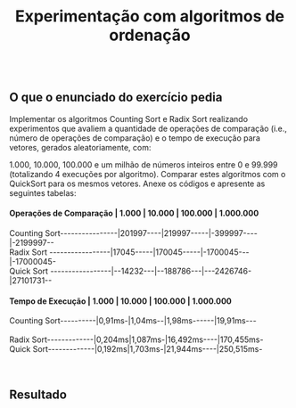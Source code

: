 <h1 align="center">Experimentação com algoritmos de ordenação</h1>
<br><br>

## O que o enunciado do exercício pedia
Implementar os algoritmos Counting Sort e Radix Sort  realizando experimentos que avaliem a quantidade de operações de comparação (i.e., número de operações de comparação) e o tempo de execução para vetores, gerados aleatoriamente, com:

1.000, 10.000, 100.000 e um milhão de números inteiros entre 0 e 99.999 (totalizando 4 execuções por algoritmo).
Comparar estes algoritmos com o QuickSort para os mesmos vetores.
Anexe os códigos e apresente as seguintes tabelas: 

#### Operações de Comparação | 1.000	| 10.000	| 100.000	| 1.000.000
Counting Sort----------------|201997----|219997-----|-399997----|-2199997--<br> 
Radix Sort  -----------------|17045-----|170045-----|-1700045---|-17000045-<br>
Quick Sort  -----------------|--14232---|--188786---|---2426746-|27101731--<br>



#### Tempo de Execução | 1.000 | 10.000	| 100.000	 | 1.000.000
Counting Sort----------|0,91ms-|1,04ms--|1,98ms------|19,91ms---<br>		 
Radix Sort-------------|0,204ms|1,087ms-|16,492ms----|170,455ms-<br>
Quick Sort-------------|0,192ms|1,703ms-|21,944ms----|250,515ms-<br>

<br> 

## Resultado 

